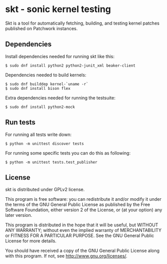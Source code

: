 skt - sonic kernel testing
==========================

Skt is a tool for automatically fetching, building, and testing kernel
patches published on Patchwork instances.

Dependencies
------------

Install dependencies needed for running skt like this:

    $ sudo dnf install python2 python2-junit_xml beaker-client

Dependencies needed to build kernels:

    $ sudo dnf builddep kernel-`uname -r`
    $ sudo dnf install bison flex

Extra dependencies needed for running the testsuite:

    $ sudo dnf install python2-mock

Run tests
---------

For running all tests write down:

    $ python -m unittest discover tests

For running some specific tests you can do this as following:

    $ python -m unittest tests.test_publisher

License
-------
skt is distributed under GPLv2 license.

This program is free software: you can redistribute it and/or modify
it under the terms of the GNU General Public License as published by
the Free Software Foundation, either version 2 of the License, or
(at your option) any later version.

This program is distributed in the hope that it will be useful,
but WITHOUT ANY WARRANTY; without even the implied warranty of
MERCHANTABILITY or FITNESS FOR A PARTICULAR PURPOSE.  See the
GNU General Public License for more details.

You should have received a copy of the GNU General Public License
along with this program. If not, see <http://www.gnu.org/licenses/>.
